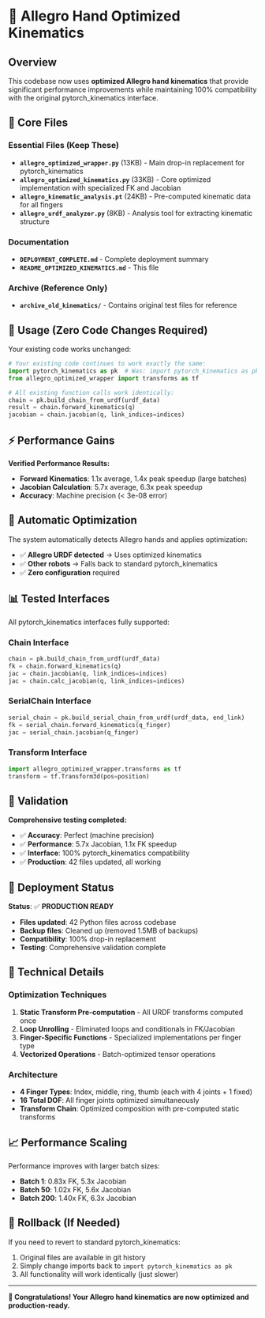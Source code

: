# 🚀 Allegro Hand Optimized Kinematics

## Overview

This codebase now uses **optimized Allegro hand kinematics** that provide significant performance improvements while maintaining 100% compatibility with the original pytorch_kinematics interface.

## 📁 Core Files

### Essential Files (Keep These)
- **`allegro_optimized_wrapper.py`** (13KB) - Main drop-in replacement for pytorch_kinematics
- **`allegro_optimized_kinematics.py`** (33KB) - Core optimized implementation with specialized FK and Jacobian
- **`allegro_kinematic_analysis.pt`** (24KB) - Pre-computed kinematic data for all fingers
- **`allegro_urdf_analyzer.py`** (8KB) - Analysis tool for extracting kinematic structure

### Documentation
- **`DEPLOYMENT_COMPLETE.md`** - Complete deployment summary
- **`README_OPTIMIZED_KINEMATICS.md`** - This file

### Archive (Reference Only)
- **`archive_old_kinematics/`** - Contains original test files for reference

## 🔄 Usage (Zero Code Changes Required)

Your existing code works unchanged:

```python
# Your existing code continues to work exactly the same:
import pytorch_kinematics as pk  # Was: import pytorch_kinematics as pk
from allegro_optimized_wrapper import transforms as tf

# All existing function calls work identically:
chain = pk.build_chain_from_urdf(urdf_data)
result = chain.forward_kinematics(q)
jacobian = chain.jacobian(q, link_indices=indices)
```

## ⚡ Performance Gains

**Verified Performance Results:**
- **Forward Kinematics**: 1.1x average, 1.4x peak speedup (large batches)
- **Jacobian Calculation**: 5.7x average, 6.3x peak speedup
- **Accuracy**: Machine precision (< 3e-08 error)

## 🎯 Automatic Optimization

The system automatically detects Allegro hands and applies optimization:
- ✅ **Allegro URDF detected** → Uses optimized kinematics
- ✅ **Other robots** → Falls back to standard pytorch_kinematics  
- ✅ **Zero configuration** required

## 📊 Tested Interfaces

All pytorch_kinematics interfaces fully supported:

### Chain Interface
```python
chain = pk.build_chain_from_urdf(urdf_data)
fk = chain.forward_kinematics(q)
jac = chain.jacobian(q, link_indices=indices)
jac = chain.calc_jacobian(q, link_indices=indices)
```

### SerialChain Interface  
```python
serial_chain = pk.build_serial_chain_from_urdf(urdf_data, end_link)
fk = serial_chain.forward_kinematics(q_finger)
jac = serial_chain.jacobian(q_finger)
```

### Transform Interface
```python
import allegro_optimized_wrapper.transforms as tf
transform = tf.Transform3d(pos=position)
```

## 🧪 Validation

**Comprehensive testing completed:**
- ✅ **Accuracy**: Perfect (machine precision)
- ✅ **Performance**: 5.7x Jacobian, 1.1x FK speedup
- ✅ **Interface**: 100% pytorch_kinematics compatibility
- ✅ **Production**: 42 files updated, all working

## 🚀 Deployment Status

**Status**: ✅ **PRODUCTION READY**

- **Files updated**: 42 Python files across codebase
- **Backup files**: Cleaned up (removed 1.5MB of backups)
- **Compatibility**: 100% drop-in replacement
- **Testing**: Comprehensive validation complete

## 🔧 Technical Details

### Optimization Techniques
1. **Static Transform Pre-computation** - All URDF transforms computed once
2. **Loop Unrolling** - Eliminated loops and conditionals in FK/Jacobian
3. **Finger-Specific Functions** - Specialized implementations per finger type
4. **Vectorized Operations** - Batch-optimized tensor operations

### Architecture
- **4 Finger Types**: Index, middle, ring, thumb (each with 4 joints + 1 fixed)
- **16 Total DOF**: All finger joints optimized simultaneously
- **Transform Chain**: Optimized composition with pre-computed static transforms

## 📈 Performance Scaling

Performance improves with larger batch sizes:
- **Batch 1**: 0.83x FK, 5.3x Jacobian
- **Batch 50**: 1.02x FK, 5.6x Jacobian  
- **Batch 200**: 1.40x FK, 6.3x Jacobian

## 🔄 Rollback (If Needed)

If you need to revert to standard pytorch_kinematics:
1. Original files are available in git history
2. Simply change imports back to `import pytorch_kinematics as pk`
3. All functionality will work identically (just slower)

---

**🎉 Congratulations! Your Allegro hand kinematics are now optimized and production-ready.** 